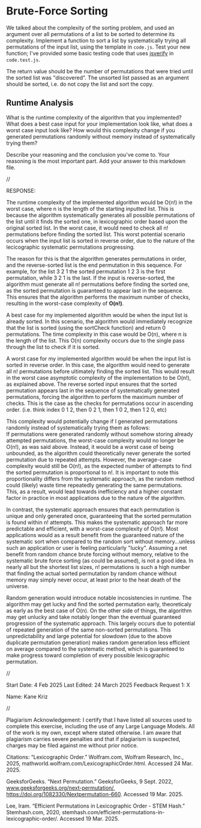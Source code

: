 # Brute-Force Sorting

We talked about the complexity of the sorting problem, and used an argument over
all permutations of a list to be sorted to determine its complexity. Implement
a function to sort a list by systematically trying all permutations of the input
list, using the template in `code.js`. Test your new function; I've provided
some basic testing code that uses [jsverify](https://jsverify.github.io/) in
`code.test.js`.

The return value should be the number of permutations that were tried until the
sorted list was "discovered". The unsorted list passed as an argument should be
sorted, i.e. do not copy the list and sort the copy.

## Runtime Analysis

What is the runtime complexity of the algorithm that you implemented? What does
a best case input for your implementation look like, what does a worst case
input look like? How would this complexity change if you generated permutations
randomly without memory instead of systematically trying them?

Describe your reasoning and the conclusion you've come to. Your reasoning is the
most important part. Add your answer to this markdown file.



//



RESPONSE: 

The runtime complexity of the implemented algorithm would be O(n!) in the worst case, where n is the length of the starting inputted list. 
This is because the algorithm systematically generates all possible permutations of the list until it finds the sorted one, in lexicographic order based upon the original sorted list.
In the worst case, it would need to check all n! permutations before finding the sorted list. 
This worst potential scenario occurs when the input list is sorted in reverse order, due to the nature of the lecicographic systematic permutations progressing.

The reason for this is that the algorithm generates permutations in order, and the reverse-sorted list is the end permutation in this sequence. 
For example, for the list 3 2 1 the sorted permutation 1 2 3 is the first permutation, while 3 2 1 is the last. 
If the input is reverse-sorted, the algorithm must generate all n! permutations before finding the sorted one, as the sorted permutation is guaranteed to appear last in the sequence.
This ensures that the algorithm performs the maximum number of checks, resulting in the worst-case complexity of **O(n!)**.

A best case for my implemented algorithm would be when the input list is already sorted. 
In this scenario, the algorithm would immediately recognize that the list is sorted (using the sortCheck function) and return 0 permutations.
The time complexity in this case would be O(n), where n is the length of the list.
This O(n) complexity occurs due to the single pass through the list to check if it is sorted.

A worst case for my implemented algorithm would be when the input list is sorted in reverse order.
In this case, the algorithm would need to generate all n! permutations before ultimately finding the sorted list. 
This would result in the worst case asymptotic complexity of the implementation to be O(n!), as explained above. 
The reverse sorted input ensures that the sorted permutation appears last in the sequence of systematically generated permutations, forcing the algorithm to perform the maximum number of checks.
This is the case as the checks for permutations occur in ascending order. (i.e. think index 0 1 2, then 0 2 1, then 1 0 2, then 1 2 0, etc)

This complexity would potentially change if I generated permutations randomly instead of systematically trying them as follows:  
If permutations were generated randomly without somehow storing already attempted permutations, the worst-case complexity would no longer be O(n!), as was said above.
Instead, it would be a worst case of being unbounded, as the algorithm could theoretically never generate the sorted permutation due to repeated attempts. 
However, the average-case complexity would still be O(n!), as the expected number of attempts to find the sorted permutation is proportional to n!. 
It is important to note this proportionality differs from the systematic approach, as the random method could (likely) waste time repeatedly generating the same permutations.
This, as a result, would lead towards inefficiency and a higher constant factor in practice in most applications due to the nature of the algorithm.

In contrast, the systematic approach ensures that each permutation is unique and only generated once, guaranteeing that the sorted permutation is found within n! attempts. 
This makes the systematic approach far more predictable and efficient, with a worst-case complexity of O(n!).
Most applications would as a result benefit from the guaranteed nature of the systematic sort when compared to the random sort without memory...unless such an application or user is feeling particularly "lucky".
Assuming a net benefit from random chance brute forcing without memory, relative to the systematic brute force sorting (as could be assumed), is not a good idea.
In nearly all but the shortest list sizes, n! permutations is such a high number that finding the actual sorted permutation by random chance without memory may simply never occur, at least prior to the heat death of the universe.

Random generation would introduce notable incosistencies in runtime. 
The algorithm may get lucky and find the sorted permutation early, theoreticaly as early as the best case of O(n). 
On the other side of things, the algorithm may get unlucky and take notably longer than the eventual guaranteed progression of the systematic approach.
This largely occurs due to potential of repeated generation of the same non-sorted permutations. 
This unpredictability and large potential for slowdown (due to the above duplicate permutation generation) makes random generation less efficient on average compared to the systematic method, which is guaranteed to make progress toward completion of every possible lexicographic permutation.


//


Start Date: 4 Feb 2025
Last Edited: 24 March 2025
Feedback Request 1: X

Name: Kane Kriz

//

Plagiarism Acknowledgement: I certify that I have listed all sources used to complete this exercise, including the use of any Large Language Models. All of the work is my own, except where stated otherwise. I am aware that plagiarism carries severe penalties and that if plagiarism is suspected, charges may be filed against me without prior notice.


Citations:
“Lexicographic Order.” Wolfram.com, Wolfram Research, Inc., 2025, mathworld.wolfram.com/LexicographicOrder.html. Accessed 24 Mar. 2025.

GeeksforGeeks. “Next Permutation.” GeeksforGeeks, 9 Sept. 2022, www.geeksforgeeks.org/next-permutation/, https://doi.org/1082330/Nextpermutation-660. Accessed 19 Mar. 2025.

Lee, Iram. “Efficient Permutations in Lexicographic Order - STEM Hash.” Stemhash.com, 2020, stemhash.com/efficient-permutations-in-lexicographic-order/. Accessed 19 Mar. 2025.
